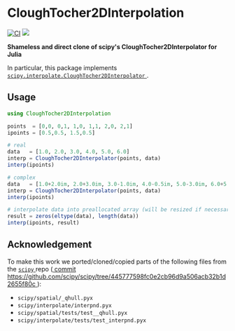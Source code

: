 # CloughTocher2DInterpolation

[![CI][ci-img]][ci-url] [![][codecov-img]][codecov-url]

[ci-img]: https://github.com/fatteneder/CloughTocher2DInterpolation.jl/workflows/CI/badge.svg
[ci-url]: https://github.com/fatteneder/CloughTocher2DInterpolation.jl/actions?query=workflow%3ACI

[codecov-img]: https://codecov.io/gh/fatteneder/CloughTocher2DInterpolation.jl/branch/master/graph/badge.svg
[codecov-url]: https://codecov.io/gh/fatteneder/CloughTocher2DInterpolation.jl

__Shameless and direct clone of scipy's CloughTocher2DInterpolator for Julia__

In particular, this package implements 
[ `scipy.interpolate.CloughTocher2DInterpolator` ]( https://docs.scipy.org/doc/scipy/reference/generated/scipy.interpolate.CloughTocher2DInterpolator.html ).

## Usage

```julia
using CloughTocher2DInterpolation

points  = [0,0, 0,1, 1,0, 1,1, 2,0, 2,1]
ipoints = [0.5,0.5, 1.5,0.5]

# real
data   = [1.0, 2.0, 3.0, 4.0, 5.0, 6.0]
interp = CloughTocher2DInterpolator(points, data)
interp(ipoints)

# complex
data   = [1.0+2.0im, 2.0+3.0im, 3.0-1.0im, 4.0-0.5im, 5.0-3.0im, 6.0+5.0im]
interp = CloughTocher2DInterpolator(points, data)
interp(ipoints)

# interpolate data into preallocated array (will be resized if necessary)
result = zeros(eltype(data), length(data))
interp(ipoints, result)
```

## Acknowledgement

To make this work we ported/cloned/copied parts of the following files from the
[ `scipy` ]( https://github.com/scipy/scipy ) repo
([ commit https://github.com/scipy/scipy/tree/445777598fc0e2cb96d9a506acb32b1d2655f80c ]( https://github.com/scipy/scipy/tree/445777598fc0e2cb96d9a506acb32b1d2655f80c )):
- `scipy/spatial/_qhull.pyx`
- `scipy/interpolate/interpnd.pyx`
- `scipy/spatial/tests/test__qhull.pyx`
- `scipy/interpolate/tests/test_interpnd.pyx`
